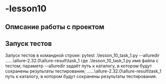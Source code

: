 # -lesson10
## Опмсание работы с проектом
## Запуск тестов
Запуск тестов в командной строке:
pytest .\lesson_10_task_1.py --alluredir ..\..\..\allure-2.32.0\allure-result\task_1
где .\lesson_10_task_1.py имя файла с тестом; параметр --alluredir задаёт путь к каталогу, в котором будут сохранены результаты тестирования; ..\..\..\allure-2.32.0\allure-result\task_1 путь к каталогу, в котором будут сохранены результаты тестирования.
